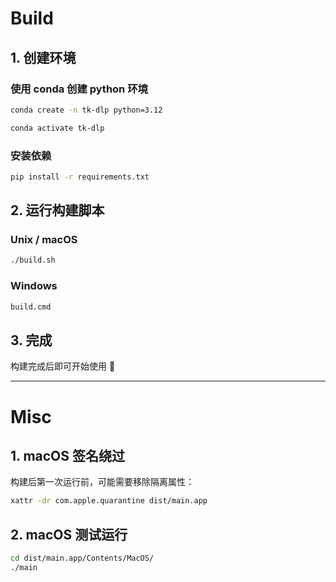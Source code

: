 
# Build

## 1. 创建环境
### 使用 conda 创建 python 环境
```bash
conda create -n tk-dlp python=3.12
```
```bash
conda activate tk-dlp
```
### 安装依赖
```bash
pip install -r requirements.txt
```

## 2. 运行构建脚本

### Unix / macOS

```bash
./build.sh
```

### Windows

```cmd
build.cmd
```

## 3. 完成

构建完成后即可开始使用 🎉

---

# Misc

## 1. macOS 签名绕过

构建后第一次运行前，可能需要移除隔离属性：

```bash
xattr -dr com.apple.quarantine dist/main.app
```

## 2. macOS 测试运行

```bash
cd dist/main.app/Contents/MacOS/
./main
```
